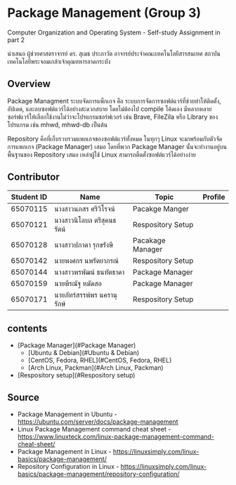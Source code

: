 # Package Management (Group 3)
Computer Organization and Operating System - Self-study Assignment in part 2

นำเสนอ ผู้ช่วยศาสตราจารย์ ดร. สุเมธ ประภาวัต อาจารย์ประจำคณะเทคโนโลยีสารสนเทศ สถาบันเทคโนโลยีพระจอมเกล้าเจ้าคุณทหารลาดกระบัง

## Overview
Package Managment ระบบจัดการแพ็กเกจ คือ ระบบการจัดการซอฟต์แวร์ที่ช่วยทำให้ติดตั้ง, อัปเดต, และลบซอฟต์แวร์ได้อย่างสะดวกสบาย โดยไม่ต้องไป compile โค้ดเอง มีหลากหลายซอร์ฟแวร์ให้เลือกใช้งานไม่ว่าจะโปรแกรมซอร์ฟเวอร์ เช่น Brave, FileZila หรือ Library ของโปรแกรม เช่น mhwd, mhwd-db เป็นต้น

Repository คือที่เก็บรวบรวมแพกเกจของซอฟต์แวร์ทั้งหมด ในทุกๆ Linux จะมาพร้อมกับตัวจัดการแพกเกจ (Package Manager) เสมอ โดยที่พวก Package Manager นั้นจะทำงานอยู่บนพื้นฐานของ Repository เสมอ เหล่าผู้ใช้ Linux สามารถติ้ดตั้งซอฟต์แวร์ได้อย่างง่าย

## Contributor
| Student ID | Name | Topic | Profile |
|--|--|--|--|
| 65070115 | นางสาวนภสร ศรีวิโรจน์ | Pacakge Manger |  |
| 65070121 | นางสาวนิโลบล  ตรีสุคนธรัตน์ | Respository Setup |  |
| 65070128 | นางสาวปภาดา รุกขรังษี | Pacakage Manager |  |
| 65070142 | นายพงศกร นพรัตยาภรณ์ | Respository Setup |  |
| 65070144 | นางสาวพรพัฒน์ ธนทัตธาดา | Package Manager |  |
| 65070159 | นายพีรณัฐ หมัดสอ | Package Manager |  |
| 65070171 | นายภัทร์สรรพ์พร นครานุรักษ์ | Respository Setup |  |

## contents
- [Package Manager](#Package Manager)
  - [Ubuntu & Debian](#Ubuntu & Debian)
  - [CentOS, Fedora, RHEL](#CentOS, Fedora, RHEL)
  - [Arch Linux, Packman](#Arch Linux, Packman)
- [Respository setup](#Respository setup)
## Source
* Package Management in Ubuntu - https://ubuntu.com/server/docs/package-management
* Linux Package Management command cheat sheet - https://www.linuxteck.com/linux-package-management-command-cheat-sheet/
* Package Management in Linux - https://linuxsimply.com/linux-basics/package-management/
* Repository Configuration in Linux - https://linuxsimply.com/linux-basics/package-management/repository-configuration/
